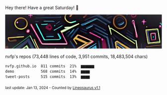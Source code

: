 Hey there! Have a great Saturday! 🌈

![banner](https://github.com/nvfp/nvfp/raw/main/assets/banner.jpg)

nvfp's repos (73,448 lines of code, 3,951 commits, 18,483,504 chars)

```txt
nvfp.github.io  811 commits  21%  ▆▆▆▆▆▆
demo            568 commits  14%  ▆▆▆▆
tweet-posts     515 commits  13%  ▆▆▆▆
```

<sub>last update: Jan 13, 2024 - Counted by [Lineosaurus v1.1](https://github.com/Lineosaurus/Lineosaurus)</sub>